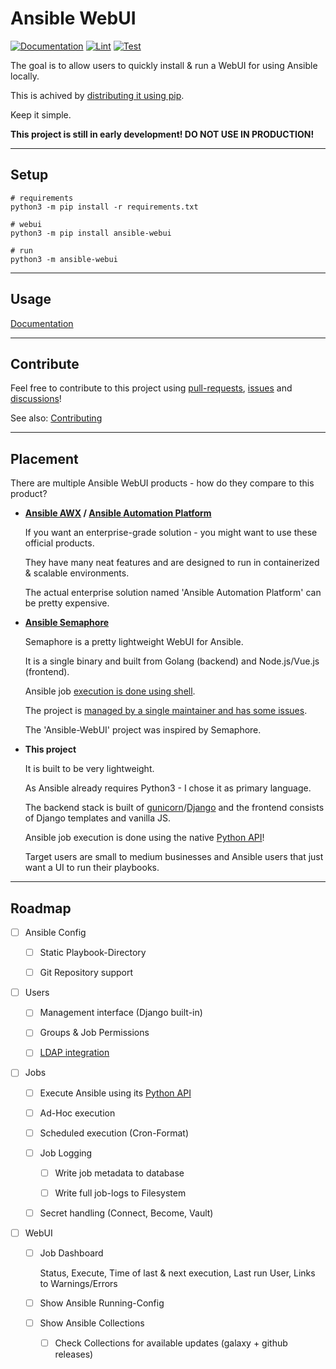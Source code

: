 # Ansible WebUI

[![Documentation](https://readthedocs.org/projects/ansible-webui/badge/?version=latest)](https://ansible-webui.readthedocs.io/en/latest/?badge=latest)
[![Lint](https://github.com/ansibleguy/ansible-webui/actions/workflows/lint.yml/badge.svg?branch=latest)](https://github.com/ansibleguy/ansible-webui/actions/workflows/lint.yml)
[![Test](https://github.com/ansibleguy/ansible-webui/actions/workflows/test.yml/badge.svg?branch=latest)](https://github.com/ansibleguy/ansible-webui/actions/workflows/test.yml)



The goal is to allow users to quickly install & run a WebUI for using Ansible locally.

This is achived by [distributing it using pip](https://pypi.org/project/ansible-webui/).

Keep it simple.

**This project is still in early development! DO NOT USE IN PRODUCTION!**

----

## Setup

```
# requirements
python3 -m pip install -r requirements.txt

# webui
python3 -m pip install ansible-webui

# run
python3 -m ansible-webui
```

----

## Usage

[Documentation](http://ansible-webui.readthedocs.io/)

----

## Contribute

Feel free to contribute to this project using [pull-requests](https://github.com/ansibleguy/ansible-webui/pulls), [issues](https://github.com/ansibleguy/ansible-webui/issues) and [discussions](https://github.com/ansibleguy/ansible-webui/discussions)!

See also: [Contributing](https://github.com/ansibleguy/ansible-webui/blob/latest/CONTRIBUTE.md)

----

## Placement

There are multiple Ansible WebUI products - how do they compare to this product?

* **[Ansible AWX](https://www.ansible.com/community/awx-project) / [Ansible Automation Platform](https://www.redhat.com/en/technologies/management/ansible/pricing)**

   If you want an enterprise-grade solution - you might want to use these official products.

   They have many neat features and are designed to run in containerized & scalable environments.

   The actual enterprise solution named 'Ansible Automation Platform' can be pretty expensive.


* **[Ansible Semaphore](https://github.com/ansible-semaphore/semaphore)**

   Semaphore is a pretty lightweight WebUI for Ansible.

   It is a single binary and built from Golang (backend) and Node.js/Vue.js (frontend).

   Ansible job [execution is done using shell](https://github.com/ansible-semaphore/semaphore/blob/develop/db_lib/AnsiblePlaybook.go#L57).

   The project is [managed by a single maintainer and has some issues](https://github.com/ansible-semaphore/semaphore/discussions/1111).

   The 'Ansible-WebUI' project was inspired by Semaphore.


* **This project**

   It is built to be very lightweight.

   As Ansible already requires Python3 - I chose it as primary language.

   The backend stack is built of [gunicorn](https://gunicorn.org/)/[Django](https://www.djangoproject.com/) and the frontend consists of Django templates and vanilla JS.

   Ansible job execution is done using the native [Python API](https://ansible.readthedocs.io/projects/runner/en/latest/python_interface/)!

   Target users are small to medium businesses and Ansible users that just want a UI to run their playbooks.

----

## Roadmap

- [ ] Ansible Config

  - [ ] Static Playbook-Directory

  - [ ] Git Repository support

- [ ] Users

  - [ ] Management interface (Django built-in)

  - [ ] Groups & Job Permissions

  - [ ] [LDAP integration](https://github.com/django-auth-ldap/django-auth-ldap)

- [ ] Jobs

  - [ ] Execute Ansible using its [Python API](https://ansible.readthedocs.io/projects/runner/en/latest/python_interface/)

  - [ ] Ad-Hoc execution

  - [ ] Scheduled execution (Cron-Format)

  - [ ] Job Logging

    - [ ] Write job metadata to database

    - [ ] Write full job-logs to Filesystem

  - [ ] Secret handling (Connect, Become, Vault)


- [ ] WebUI

  - [ ] Job Dashboard

      Status, Execute, Time of last & next execution, Last run User, Links to Warnings/Errors

  - [ ] Show Ansible Running-Config

  - [ ] Show Ansible Collections

    - [ ] Check Collections for available updates (galaxy + github releases)
